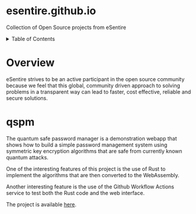 # esentire.github.io
Collection of Open Source projects from eSentire

<details><summary>Table of Contents</summary>

# Table of Contents

1. [Overview](#overview)
1. [Quantum Safe Password Manager](#qspm)

</details>

# Overview
eSentire strives to be an active participant in the open source community because we feel that this global,
community driven approach to solving problems in a transparent way can lead to faster, cost effective, reliable
and secure solutions.

# qspm
The quantum safe password manager is a demonstration webapp that shows how to build a
simple password management system using symmetric key encryption algorithms that
are safe from currently known quantum attacks.

One of the interesting features of this project is the use of Rust to implement the
algorithms that are then converted to the WebAssembly.

Another interesting feature is the use of the Github Workflow Actions service to test
both the Rust code and the web interface.

The project is available [here](https://esentire.github.io/qspm/).
